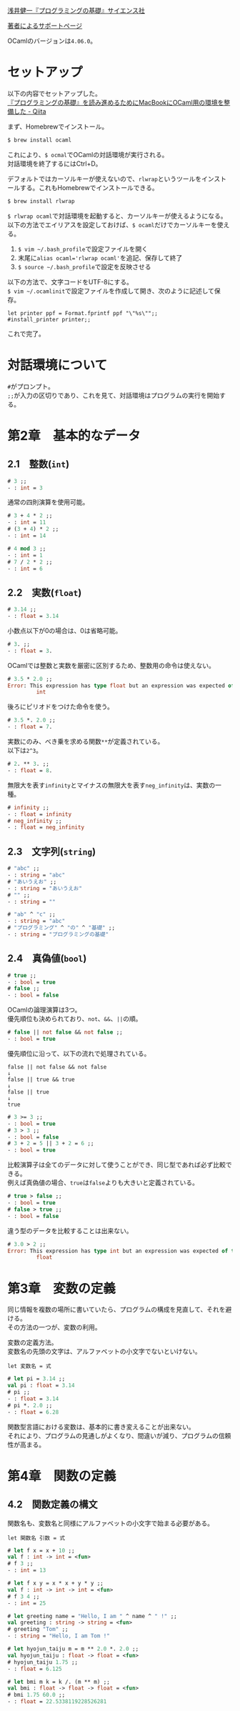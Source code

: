 [浅井健一『プログラミングの基礎』サイエンス社](http://www.saiensu.co.jp/?page=book_details&ISBN=ISBN978-4-7819-1160-1&YEAR=2007)

[著者によるサポートページ](http://pllab.is.ocha.ac.jp/~asai/book/Top.html)

OCamlのバージョンは`4.06.0`。

# セットアップ

以下の内容でセットアップした。  
[『プログラミングの基礎』を読み進めるためにMacBookにOCaml用の環境を整備した - Qiita](https://qiita.com/nrk_baby/items/c59364ff4ff8d9d97098)

まず、Homebrewでインストール。

```bash
$ brew install ocaml
```

これにより、`$ ocmal`でOCamlの対話環境が実行される。  
対話環境を終了するにはCtrl+D。

デフォルトではカーソルキーが使えないので、`rlwrap`というツールをインストールする。これもHomebrewでインストールできる。

```bash
$ brew install rlwrap
```

`$ rlwrap ocaml`で対話環境を起動すると、カーソルキーが使えるようになる。  
以下の方法でエイリアスを設定しておけば、`$ ocaml`だけでカーソルキーを使える。


1. `$ vim ~/.bash_profile`で設定ファイルを開く
2. 末尾に`alias ocaml='rlwrap ocaml'`を追記、保存して終了
3. `$ source ~/.bash_profile`で設定を反映させる

以下の方法で、文字コードをUTF-8にする。  
`$ vim ~/.ocamlinit`で設定ファイルを作成して開き、次のように記述して保存。

```
let printer ppf = Format.fprintf ppf "\"%s\"";;
#install_printer printer;;
```

これで完了。

# 対話環境について

`#`がプロンプト。  
`;;`が入力の区切りであり、これを見て、対話環境はプログラムの実行を開始する。

# 第2章　基本的なデータ

## 2.1　整数(`int`)

```ocaml
# 3 ;;
- : int = 3
```

通常の四則演算を使用可能。

```ocaml
# 3 + 4 * 2 ;;
- : int = 11
# (3 + 4) * 2 ;;
- : int = 14
```

```ocaml
# 4 mod 3 ;;
- : int = 1
# 7 / 2 * 2 ;;
- : int = 6
```

## 2.2　実数(`float`)

```ocaml
# 3.14 ;;
- : float = 3.14
```

小数点以下が0の場合は、0は省略可能。

```ocaml
# 3. ;;
- : float = 3.
```

OCamlでは整数と実数を厳密に区別するため、整数用の命令は使えない。

```ocaml
# 3.5 * 2.0 ;;
Error: This expression has type float but an expression was expected of type
         int
```

後ろにピリオドをつけた命令を使う。

```ocaml
# 3.5 *. 2.0 ;;
- : float = 7.
```

実数にのみ、べき乗を求める関数`**`が定義されている。  
以下は`2^3`。

```ocaml
# 2. ** 3. ;;
- : float = 8.
```

無限大を表す`infinity`とマイナスの無限大を表す`neg_infinity`は、実数の一種。

```ocaml
# infinity ;;
- : float = infinity
# neg_infinity ;;
- : float = neg_infinity
```

## 2.3　文字列(`string`)

```ocaml
# "abc" ;;
- : string = "abc"
# "あいうえお" ;;
- : string = "あいうえお"
# "" ;;
- : string = ""
```

```ocaml
# "ab" ^ "c" ;;
- : string = "abc"
# "プログラミング" ^ "の" ^ "基礎" ;;
- : string = "プログラミングの基礎"
```

## 2.4　真偽値(`bool`)

```ocaml
# true ;;
- : bool = true
# false ;;
- : bool = false
```

OCamlの論理演算は3つ。  
優先順位も決められており、`not`、`&&`、`||`の順。

```ocaml
# false || not false && not false ;;
- : bool = true
```

優先順位に沿って、以下の流れで処理されている。

```
false || not false && not false
↓
false || true && true
↓
false || true
↓
true
```

```ocaml
# 3 >= 3 ;;
- : bool = true
# 3 > 3 ;;
- : bool = false
# 3 + 2 = 5 || 3 + 2 = 6 ;;
- : bool = true
```

比較演算子は全てのデータに対して使うことができ、同じ型であれば必ず比較できる。  
例えば真偽値の場合、`true`は`false`よりも大きいと定義されている。

```ocaml
# true > false ;;
- : bool = true
# false > true ;;
- : bool = false
```

違う型のデータを比較することは出来ない。

```ocaml
# 3.0 > 2 ;;
Error: This expression has type int but an expression was expected of type
         float
```

# 第3章　変数の定義

同じ情報を複数の場所に書いていたら、プログラムの構成を見直して、それを避ける。  
その方法の一つが、変数の利用。

変数の定義方法。  
変数名の先頭の文字は、アルファベットの小文字でないといけない。

```
let 変数名 = 式
```

```ocaml
# let pi = 3.14 ;;
val pi : float = 3.14
# pi ;;
- : float = 3.14
# pi *. 2.0 ;;
- : float = 6.28
```

関数型言語における変数は、基本的に書き変えることが出来ない。  
それにより、プログラムの見通しがよくなり、間違いが減り、プログラムの信頼性が高まる。

# 第4章　関数の定義

## 4.2　関数定義の構文

関数名も、変数名と同様にアルファベットの小文字で始まる必要がある。

```
let 関数名 引数 = 式
```

```ocaml
# let f x = x + 10 ;;
val f : int -> int = <fun>
# f 3 ;;
- : int = 13
```

```ocaml
# let f x y = x * x + y * y ;;
val f : int -> int -> int = <fun>
# f 3 4 ;;
- : int = 25
```

```ocaml
# let greeting name = "Hello, I am " ^ name ^ " !" ;;
val greeting : string -> string = <fun>
# greeting "Tom" ;;
- : string = "Hello, I am Tom !"
```

```ocaml
# let hyojun_taiju m = m ** 2.0 *. 2.0 ;;
val hyojun_taiju : float -> float = <fun>
# hyojun_taiju 1.75 ;;
- : float = 6.125
```

```ocaml
# let bmi m k = k /. (m ** m) ;;
val bmi : float -> float -> float = <fun>
# bmi 1.75 60.0 ;;
- : float = 22.5338119228526281
```
